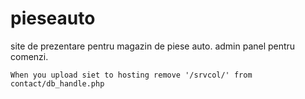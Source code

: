 # pieseauto
site de prezentare pentru magazin de piese auto. admin panel pentru comenzi.

```
When you upload siet to hosting remove '/srvcol/' from contact/db_handle.php
```
